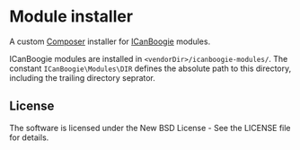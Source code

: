 # Module installer

A custom [Composer](http://getcomposer.org/) installer for [ICanBoogie](http://icanboogie.org/) modules.

ICanBoogie modules are installed in `<vendorDir>/icanboogie-modules/`. The constant
`ICanBoogie\Modules\DIR` defines the absolute path to this directory, including the trailing
directory seprator.





## License

The software is licensed under the New BSD License - See the LICENSE file for details.